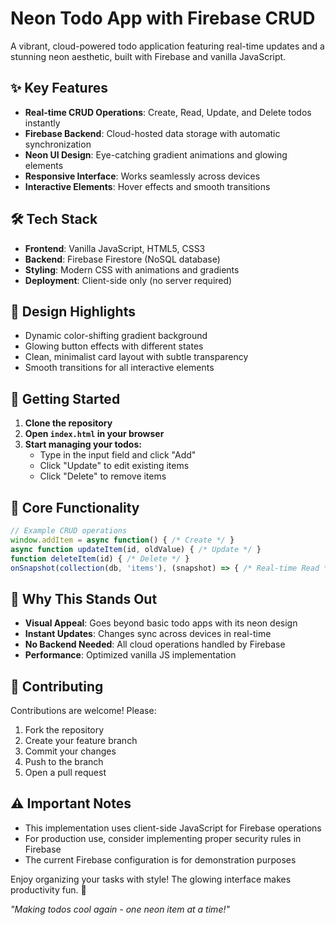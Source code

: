 # Neon Todo App with Firebase CRUD

A vibrant, cloud-powered todo application featuring real-time updates and a stunning neon aesthetic, built with Firebase and vanilla JavaScript.

## ✨ Key Features

- **Real-time CRUD Operations**: Create, Read, Update, and Delete todos instantly
- **Firebase Backend**: Cloud-hosted data storage with automatic synchronization
- **Neon UI Design**: Eye-catching gradient animations and glowing elements
- **Responsive Interface**: Works seamlessly across devices
- **Interactive Elements**: Hover effects and smooth transitions

## 🛠 Tech Stack

- **Frontend**: Vanilla JavaScript, HTML5, CSS3
- **Backend**: Firebase Firestore (NoSQL database)
- **Styling**: Modern CSS with animations and gradients
- **Deployment**: Client-side only (no server required)

## 🎨 Design Highlights

- Dynamic color-shifting gradient background
- Glowing button effects with different states
- Clean, minimalist card layout with subtle transparency
- Smooth transitions for all interactive elements

## 🚀 Getting Started

1. **Clone the repository**
2. **Open `index.html` in your browser**
3. **Start managing your todos:**
   - Type in the input field and click "Add"
   - Click "Update" to edit existing items
   - Click "Delete" to remove items


## 📝 Core Functionality

```javascript
// Example CRUD operations
window.addItem = async function() { /* Create */ }
async function updateItem(id, oldValue) { /* Update */ }
function deleteItem(id) { /* Delete */ }
onSnapshot(collection(db, 'items'), (snapshot) => { /* Real-time Read */ })
```

## 🌈 Why This Stands Out

- **Visual Appeal**: Goes beyond basic todo apps with its neon design
- **Instant Updates**: Changes sync across devices in real-time
- **No Backend Needed**: All cloud operations handled by Firebase
- **Performance**: Optimized vanilla JS implementation

## 🤝 Contributing

Contributions are welcome! Please:
1. Fork the repository
2. Create your feature branch
3. Commit your changes
4. Push to the branch
5. Open a pull request

## ⚠️ Important Notes

- This implementation uses client-side JavaScript for Firebase operations
- For production use, consider implementing proper security rules in Firebase
- The current Firebase configuration is for demonstration purposes

Enjoy organizing your tasks with style! The glowing interface makes productivity fun. 💫

*"Making todos cool again - one neon item at a time!"*
